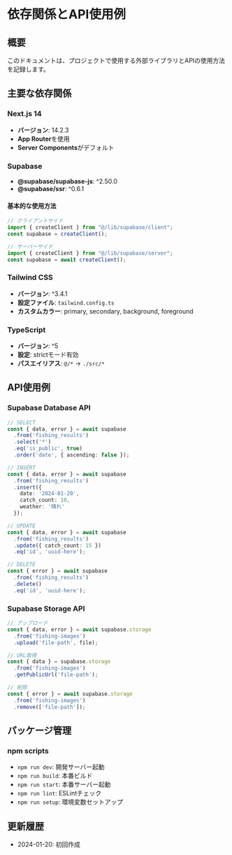 # 依存関係とAPI使用例

## 概要
このドキュメントは、プロジェクトで使用する外部ライブラリとAPIの使用方法を記録します。

## 主要な依存関係

### Next.js 14
- **バージョン**: 14.2.3
- **App Router**を使用
- **Server Components**がデフォルト

### Supabase
- **@supabase/supabase-js**: ^2.50.0
- **@supabase/ssr**: ^0.6.1

#### 基本的な使用方法
```typescript
// クライアントサイド
import { createClient } from "@/lib/supabase/client";
const supabase = createClient();

// サーバーサイド
import { createClient } from "@/lib/supabase/server";
const supabase = await createClient();
```

### Tailwind CSS
- **バージョン**: ^3.4.1
- **設定ファイル**: `tailwind.config.ts`
- **カスタムカラー**: primary, secondary, background, foreground

### TypeScript
- **バージョン**: ^5
- **設定**: strictモード有効
- **パスエイリアス**: `@/*` → `./src/*`

## API使用例

### Supabase Database API
```typescript
// SELECT
const { data, error } = await supabase
  .from('fishing_results')
  .select('*')
  .eq('is_public', true)
  .order('date', { ascending: false });

// INSERT
const { data, error } = await supabase
  .from('fishing_results')
  .insert({
    date: '2024-01-20',
    catch_count: 10,
    weather: '晴れ'
  });

// UPDATE
const { data, error } = await supabase
  .from('fishing_results')
  .update({ catch_count: 15 })
  .eq('id', 'uuid-here');

// DELETE
const { error } = await supabase
  .from('fishing_results')
  .delete()
  .eq('id', 'uuid-here');
```

### Supabase Storage API
```typescript
// アップロード
const { data, error } = await supabase.storage
  .from('fishing-images')
  .upload('file-path', file);

// URL取得
const { data } = supabase.storage
  .from('fishing-images')
  .getPublicUrl('file-path');

// 削除
const { error } = await supabase.storage
  .from('fishing-images')
  .remove(['file-path']);
```

## パッケージ管理

### npm scripts
- `npm run dev`: 開発サーバー起動
- `npm run build`: 本番ビルド
- `npm run start`: 本番サーバー起動
- `npm run lint`: ESLintチェック
- `npm run setup`: 環境変数セットアップ

## 更新履歴
- 2024-01-20: 初回作成
